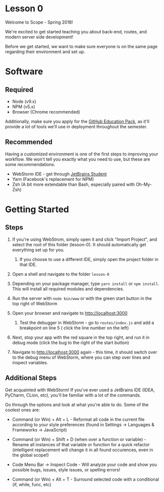 # Lesson 0

Welcome to Scope - Spring 2018!

We're excited to get started teaching you about back-end, routes, and modern server side development!

Before we get started, we want to make sure everyone is on the same page regarding their environment and set up.

# Software

## Required

* Node (v9.x)
* NPM (v5.x)
* Browser (Chrome recommended)

Additionally, make sure you apply for the [GitHub Education Pack](https://education.github.com/pack), as it'll provide a lot of tools we'll use in deployment throughout the semester. 
## Recommended

Having a customized environment is one of the first steps to improving your workflow. We won't tell you exactly what you need to use, but these are some recommendations.

* WebStorm IDE - get through [JetBrains Student](https://www.jetbrains.com/student/)
* Yarn (Facebook's replacement for NPM)
* Zsh (A bit more extendable than Bash, especially paired with Oh-My-Zsh)

# Getting Started

## Steps

1. If you're using WebStrom, simply open it and click "Import Project", and select the root of this folder (lesson-0). It should automatically get everything set up for you.
    1. If you choose to use a different IDE, simply open the project folder in that IDE. 

1. Open a shell and navigate to the folder `lesson-0`

1. Depending on your package manager, type `yarn install` or `npm install`. This will install all required modules and dependencies.

1. Run the server with `node bin/www` or with the green start button in the top right of WebStorm

1. Open your browser and navigate to [http://localhost:3000](http://localhost:3000)
    1. Test the debugger in WebStorm - go to `routes/index.js` and add a breakpoint on line 5 ( click the line number on the left)

1. Next, stop your app with the red square in the top right, and run it in debug mode (click the bug to the right of the start button)

1. Navigate to [http://localhost:3000](http://localhost:3000) again - this time, it should switch over to the debug menu of WebStorm, where you can step over lines and inspect variables.

## Additional Steps

Get acquainted with WebStorm! If you've ever used a JetBrains IDE (IDEA, PyCharm, CLion, etc), you'll be familiar with a lot of the commands. 

Go through the options and look at what you're able to do. Some of the coolest ones are:

* Command (or Win) + Alt + L - Reformat all code in the current file according to your style preferences (found in Settings -> Languages & Frameworks -> JavaScript)

* Command (or Win) + Shift + D (when over a function or variable) - Rename all instances of that variable or function for a quick refactor (intelligent replacement will change it in all found occurences, even in the global scope!)

* Code Menu Bar -> Inspect Code - Will analyze your code and show you possible bugs, issues, style issues, or spelling errors!

* Command (or Win) + Alt + T - Surround selected code with a conditional (if, while, func, etc)
